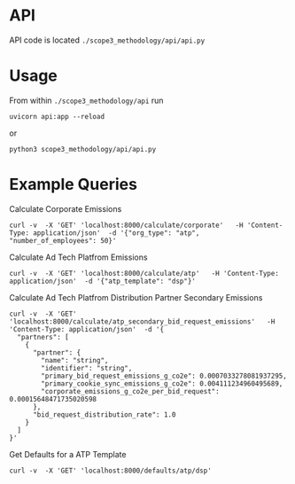 # API

API code is located `./scope3_methodology/api/api.py`

# Usage
From within `./scope3_methodology/api` run
```
uvicorn api:app --reload
```
or 
```
python3 scope3_methodology/api/api.py
``` 

# Example Queries

Calculate Corporate Emissions
```
curl -v  -X 'GET' 'localhost:8000/calculate/corporate'   -H 'Content-Type: application/json'  -d '{"org_type": "atp", "number_of_employees": 50}'
```

Calculate Ad Tech Platfrom Emissions
```
curl -v  -X 'GET' 'localhost:8000/calculate/atp'   -H 'Content-Type: application/json'  -d '{"atp_template": "dsp"}'
```

Calculate Ad Tech Platfrom Distribution Partner Secondary Emissions
```
curl -v  -X 'GET' 'localhost:8000/calculate/atp_secondary_bid_request_emissions'   -H 'Content-Type: application/json'  -d '{
  "partners": [
    {
      "partner": {
        "name": "string",
        "identifier": "string",
        "primary_bid_request_emissions_g_co2e": 0.0007033278081937295,
        "primary_cookie_sync_emissions_g_co2e": 0.004111234960495689,
        "corporate_emissions_g_co2e_per_bid_request": 0.00015648471735020598
      },
      "bid_request_distribution_rate": 1.0
    }
  ]
}'
```

Get Defaults for a ATP Template
```
curl -v  -X 'GET' 'localhost:8000/defaults/atp/dsp'
```
